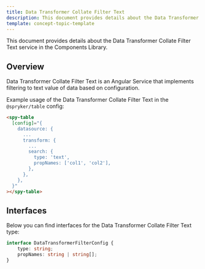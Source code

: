 ```yaml
---
title: Data Transformer Collate Filter Text
description: This document provides details about the Data Transformer Collate Filter Text service in the Components Library.
template: concept-topic-template
---
```



This document provides details about the Data Transformer Collate Filter Text service in the Components Library.

## Overview

Data Transformer Collate Filter Text is an Angular Service that implements filtering to text value of data based on configuration.

Example usage of the Data Transformer Collate Filter Text in the `@spryker/table` config:

```html
<spy-table
  [config]="{
    datasource: {
      ...                                               
      transform: {
        ...
        search: {
          type: 'text',
          propNames: ['col1', 'col2'],
        },
      },
    },
  }"
></spy-table>
```

## Interfaces

Below you can find interfaces for the Data Transformer Collate Filter Text type:

```ts
interface DataTransformerFilterConfig {
    type: string;
    propNames: string | string[];
}
```

